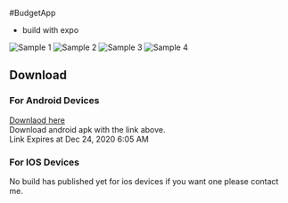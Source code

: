 #BudgetApp
* build with expo

![Sample 1](https://github.com/mnolta/BudgetApp/issues/4)
![Sample 2](https://github.com/mnolta/BudgetApp/issues/4)
![Sample 3](https://github.com/mnolta/BudgetApp/issues/4)
![Sample 4](https://github.com/mnolta/BudgetApp/issues/4)
## Download
### For Android Devices
[Downlaod here](https://exp-shell-app-assets.s3.us-west-1.amazonaws.com/android/%40jback/BudgetApp-4483845d49fa482d99638d9e9ab8a963-signed.ap)  
Download android apk with the link above.  
Link Expires at Dec 24, 2020 6:05 AM

### For IOS Devices
No build has published yet for ios devices if you want one please contact me.

